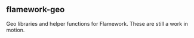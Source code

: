 flamework-geo
--

Geo libraries and helper functions for Flamework. These are still a work in
motion.
